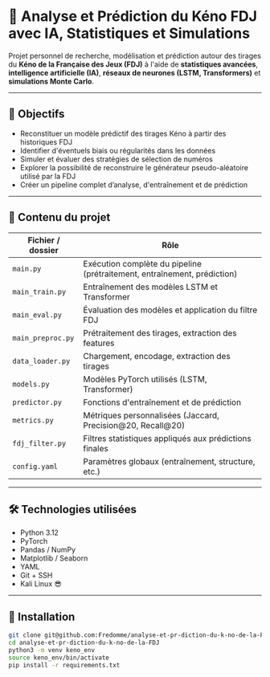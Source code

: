 # 🎯 Analyse et Prédiction du Kéno FDJ avec IA, Statistiques et Simulations

Projet personnel de recherche, modélisation et prédiction autour des tirages du **Kéno de la Française des Jeux (FDJ)** à l'aide de **statistiques avancées**, **intelligence artificielle (IA)**, **réseaux de neurones (LSTM, Transformers)** et **simulations Monte Carlo**.

---

## 📌 Objectifs

- Reconstituer un modèle prédictif des tirages Kéno à partir des historiques FDJ
- Identifier d'éventuels biais ou régularités dans les données
- Simuler et évaluer des stratégies de sélection de numéros
- Explorer la possibilité de reconstruire le générateur pseudo-aléatoire utilisé par la FDJ
- Créer un pipeline complet d’analyse, d'entraînement et de prédiction

---

## 🧠 Contenu du projet

| Fichier / dossier | Rôle |
|-------------------|------|
| `main.py` | Exécution complète du pipeline (prétraitement, entraînement, prédiction) |
| `main_train.py` | Entraînement des modèles LSTM et Transformer |
| `main_eval.py` | Évaluation des modèles et application du filtre FDJ |
| `main_preproc.py` | Prétraitement des tirages, extraction des features |
| `data_loader.py` | Chargement, encodage, extraction des tirages |
| `models.py` | Modèles PyTorch utilisés (LSTM, Transformer) |
| `predictor.py` | Fonctions d'entraînement et de prédiction |
| `metrics.py` | Métriques personnalisées (Jaccard, Precision@20, Recall@20) |
| `fdj_filter.py` | Filtres statistiques appliqués aux prédictions finales |
| `config.yaml` | Paramètres globaux (entraînement, structure, etc.) |

---

## 🛠️ Technologies utilisées

- Python 3.12
- PyTorch
- Pandas / NumPy
- Matplotlib / Seaborn
- YAML
- Git + SSH
- Kali Linux 😎

---

## 🚀 Installation

```bash
git clone git@github.com:Fredomme/analyse-et-pr-diction-du-k-no-de-la-FDJ.git
cd analyse-et-pr-diction-du-k-no-de-la-FDJ
python3 -m venv keno_env
source keno_env/bin/activate
pip install -r requirements.txt
